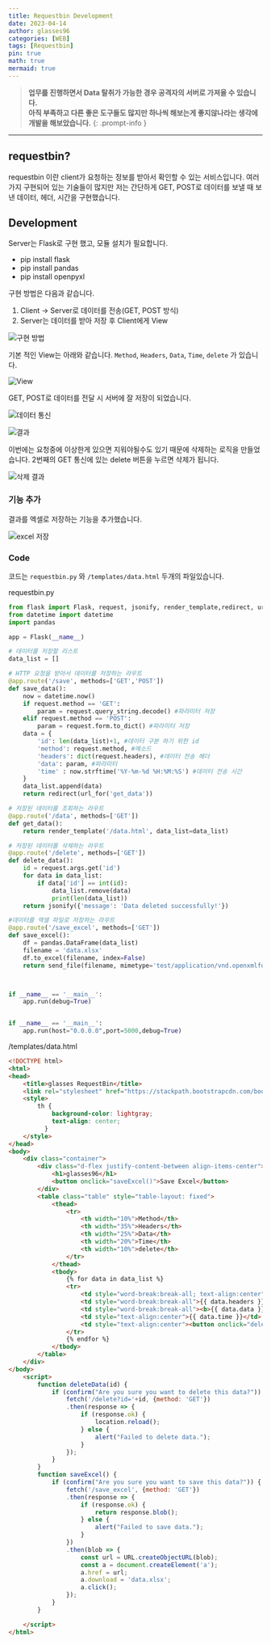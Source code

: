 ```yaml
---
title: Requestbin Development
date: 2023-04-14
author: glasses96
categories: [WEB]
tags: [Requestbin]
pin: true
math: true
mermaid: true
---
```


> **업무를 진행하면서 Data 탈취가 가능한 경우 공격자의 서버로 가져올 수 있습니다.**  
> **아직 부족하고 다른 좋은 도구들도 많지만 하나씩 해보는게 좋지않나라는 생각에 개발을 해보았습니다.**
{: .prompt-info }

---

## requestbin?
requestbin 이란 client가 요청하는 정보를 받아서 확인할 수 있는 서비스입니다.
여러가지 구현되어 있는 기술들이 많지만 저는 간단하게 GET, POST로 데이터를 보낼 때 보낸 데이터, 헤더, 시간을 구현했습니다.

## Development
Server는 Flask로 구현 했고, 모듈 설치가 필요합니다.
- pip install flask 
- pip install pandas
- pip install openpyxl

구현 방법은 다음과 같습니다.
1. Client -> Server로 데이터를 전송(GET, POST 방식)
2. Server는 데이터를 받아 저장 후 Client에게 View

![구현 방법](/assets/post/24/1.png)


기본 적인 View는 아래와 같습니다.
`Method`, `Headers`, `Data`, `Time`, `delete` 가 있습니다.

![View](/assets/post/24/2.png)

GET, POST로 데이터를 전달 시 서버에 잘 저장이 되었습니다.

![데이터 통신](/assets/post/24/3.png)


![결과](/assets/post/24/4.png)


이번에는 요청중에 이상한게 있으면 지워야될수도 있기 때문에 삭제하는 로직을 만들었습니다. 2번째의 GET 통신에 있는 delete 버튼을 누르면 삭제가 됩니다.

![삭제 결과](/assets/post/24/5.png)


### 기능 추가
결과를 엑셀로 저장하는 기능을 추가했습니다.

![excel 저장](/assets/post/24/6.png)


### Code
코드는 `requestbin.py` 와 `/templates/data.html` 두개의 파일있습니다.

requestbin.py
```py
from flask import Flask, request, jsonify, render_template,redirect, url_for,send_file
from datetime import datetime
import pandas

app = Flask(__name__)

# 데이터를 저장할 리스트
data_list = []

# HTTP 요청을 받아서 데이터를 저장하는 라우트
@app.route('/save', methods=['GET','POST'])
def save_data():
    now = datetime.now()
    if request.method == 'GET':
        param = request.query_string.decode() #파라미터 저장
    elif request.method == 'POST':
        param = request.form.to_dict() #파라미터 저장
    data = {
        'id': len(data_list)+1, #데이터 구분 하기 위한 id
        'method': request.method, #메소드
        'headers': dict(request.headers), #데이터 전송 헤더
        'data': param, #파라미터
        'time' : now.strftime('%Y-%m-%d %H:%M:%S') #데이터 전송 시간
    }
    data_list.append(data)
    return redirect(url_for('get_data'))

# 저장된 데이터를 조회하는 라우트
@app.route('/data', methods=['GET'])
def get_data():
    return render_template('/data.html', data_list=data_list)

# 저장된 데이터를 삭제하는 라우트
@app.route('/delete', methods=['GET'])
def delete_data():
    id = request.args.get('id')
    for data in data_list:
        if data['id'] == int(id):
            data_list.remove(data)
            print(len(data_list))
    return jsonify({'message': 'Data deleted successfully!'})

#데이터를 엑셀 파일로 저장하는 라우트
@app.route('/save_excel', methods=['GET'])
def save_excel():
    df = pandas.DataFrame(data_list)
    filename = 'data.xlsx'
    df.to_excel(filename, index=False)
    return send_file(filename, mimetype='test/application/vnd.openxmlformats-officedocument.spreadsheetml.sheet', download_name='data.xlsx', as_attachment=True)



if __name__ == '__main__':
    app.run(debug=True)


if __name__ == '__main__':
    app.run(host="0.0.0.0",port=5000,debug=True)
```

/templates/data.html
```html
<!DOCTYPE html>
<html>
<head>
    <title>glasses RequestBin</title>
    <link rel="stylesheet" href="https://stackpath.bootstrapcdn.com/bootstrap/4.5.2/css/bootstrap.min.css">
    <style>
        th {
            background-color: lightgray;
            text-align: center;
          }
    </style>
</head>
<body>
    <div class="container">
        <div class="d-flex justify-content-between align-items-center">
            <h1>glasses96</h1>
            <button onclick="saveExcel()">Save Excel</button>
        </div>
        <table class="table" style="table-layout: fixed">
            <thead>
                <tr>
                    <th width="10%">Method</th>
                    <th width="35%">Headers</th>
                    <th width="25%">Data</th>
                    <th width="20%">Time</th>
                    <th width="10%">delete</th>
                </tr>
            </thead>
            <tbody>
                {% for data in data_list %}
                <tr>
                    <td style="word-break:break-all; text-align:center">{{ data.method }}</td>
                    <td style="word-break:break-all">{{ data.headers }}</td>
                    <td style="word-break:break-all"><b>{{ data.data }}</b></td>
                    <td style="text-align:center">{{ data.time }}</td>
                    <td style="text-align:center"><button onclick="deleteData('{{ data.id }}')">Delete</button></td>
                </tr>
                {% endfor %}
            </tbody>
        </table>
    </div>
</body>
    <script>
        function deleteData(id) {
            if (confirm("Are you sure you want to delete this data?")) {
                fetch('/delete?id='+id, {method: 'GET'})
                .then(response => {
                    if (response.ok) {
                        location.reload();
                    } else {
                        alert("Failed to delete data.");
                    }
                });
            }
        }
        function saveExcel() {
            if (confirm("Are you sure you want to save this data?")) {
                fetch('/save_excel', {method: 'GET'})
                .then(response => {
                    if (response.ok) {
                        return response.blob();
                    } else {
                        alert("Failed to save data.");
                    }
                })
                .then(blob => {
                    const url = URL.createObjectURL(blob);
                    const a = document.createElement('a');
                    a.href = url;
                    a.download = 'data.xlsx';
                    a.click();
                });
            }
        }

    </script>
</html>
```